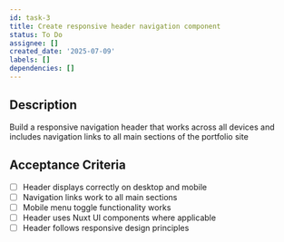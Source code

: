 ```yaml
---
id: task-3
title: Create responsive header navigation component
status: To Do
assignee: []
created_date: '2025-07-09'
labels: []
dependencies: []
---
```


## Description

Build a responsive navigation header that works across all devices and includes navigation links to all main sections of the portfolio site

## Acceptance Criteria

- [ ] Header displays correctly on desktop and mobile
- [ ] Navigation links work to all main sections
- [ ] Mobile menu toggle functionality works
- [ ] Header uses Nuxt UI components where applicable
- [ ] Header follows responsive design principles

